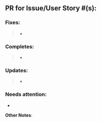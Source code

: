 ## PR for Issue/User Story #(s): 
> 
  
### Fixes: 
> - 
### Completes:
> - 
### Updates:
> - 

### Needs attention:
- 

**Other Notes**:
